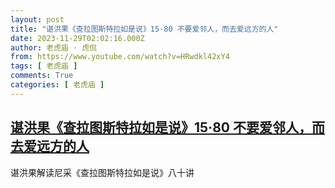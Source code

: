 ```yaml
---
layout: post
title: "谌洪果《查拉图斯特拉如是说》15·80 不要爱邻人，而去爱远方的人"
date: 2023-11-29T02:02:16.000Z
author: 老虎庙 · 虎侃
from: https://www.youtube.com/watch?v=HRwdkl42xY4
tags: [ 老虎庙 ]
comments: True
categories: [ 老虎庙 ]
---
```

<!--1701223336000-->
[谌洪果《查拉图斯特拉如是说》15·80 不要爱邻人，而去爱远方的人](https://www.youtube.com/watch?v=HRwdkl42xY4)
------

<div>
谌洪果解读尼采《查拉图斯特拉如是说》八十讲
</div>
